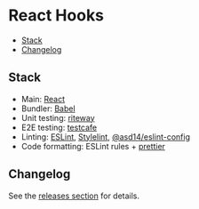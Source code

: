 <!-- markdownlint-disable line-length -->

# React Hooks

<!-- vim-markdown-toc GFM -->

* [Stack](#stack)
* [Changelog](#changelog)

<!-- vim-markdown-toc -->

## Stack

* Main: [React](https://github.com/facebook/react)
* Bundler: [Babel](https://github.com/babel/babel)
* Unit testing: [riteway](https://github.com/ericelliott/riteway)
* E2E testing: [testcafe](https://github.com/DevExpress/testcafe)
* Linting: [ESLint](https://github.com/eslint/eslint), [Stylelint](https://github.com/stylelint/stylelint), [@asd14/eslint-config](https://github.com/asd-xiv/eslint-config)
* Code formatting: ESLint rules + [prettier](https://github.com/prettier/prettier)

## Changelog

See the [releases section](https://github.com/asd-xiv/react-hooks/releases) for details.
